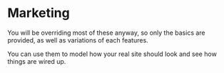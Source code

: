 # Marketing

You will be overriding most of these anyway, so only the basics are provided, 
as well as variations of each features. 

You can use them to model how your real site should look and see how things are
wired up.
